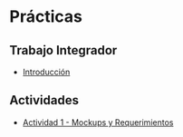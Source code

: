 # Prácticas

## Trabajo Integrador

- [Introducción](https://catedras.linti.unlp.edu.ar/pluginfile.php/90622/mod_resource/content/3/Introduccio%CC%81n%20Trabajo%20Integrador%202021.pdf)

## Actividades
- [Actividad 1 - Mockups y Requerimientos](https://catedras.linti.unlp.edu.ar/mod/assign/view.php?id=31842)



